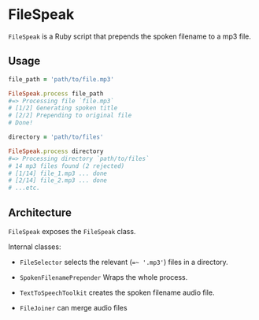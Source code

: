 # FileSpeak

`FileSpeak` is a Ruby script that prepends the spoken filename to a mp3 file.

## Usage

```ruby
file_path = 'path/to/file.mp3'

FileSpeak.process file_path
#=> Processing file `file.mp3`
# [1/2] Generating spoken title
# [2/2] Prepending to original file
# Done!
```

```ruby
directory = 'path/to/files'

FileSpeak.process directory
#=> Processing directory `path/to/files`
# 14 mp3 files found (2 rejected)
# [1/14] file_1.mp3 ... done
# [2/14] file_2.mp3 ... done
# ...etc.
```

## Architecture

`FileSpeak` exposes the `FileSpeak` class.

Internal classes:

* `FileSelector` selects the relevant (`=~ '.mp3'`) files in a directory.

* `SpokenFilenamePrepender` Wraps the whole process.

* `TextToSpeechToolkit` creates the spoken filename audio file.

* `FileJoiner` can merge audio files

